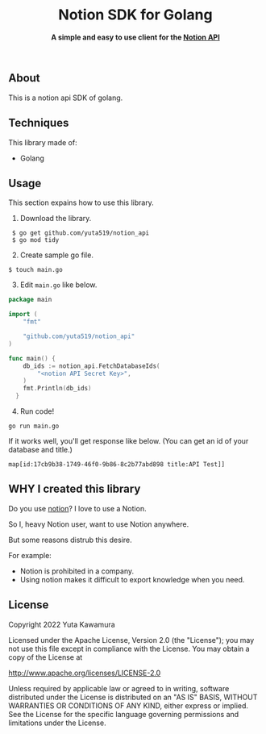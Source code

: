 <div align="center">
	<h1>Notion SDK for Golang</h1>
	<p>
		<b>A simple and easy to use client for the <a href="https://developers.notion.com">Notion API</a></b>
	</p>
	<br>
</div>


## About
This is a notion api SDK of golang.

## Techniques
This library made of:
- Golang

## Usage
This section expains how to use this library.

1. Download the library.

```
 $ go get github.com/yuta519/notion_api
 $ go mod tidy
```

2. Create sample go file.
``` golang
$ touch main.go
```

3. Edit `main.go` like below.
```go
package main

import (
    "fmt"

	"github.com/yuta519/notion_api"
)

func main() {
    db_ids := notion_api.FetchDatabaseIds(
        "<notion API Secret Key>",
	)
	fmt.Println(db_ids)
  }
```


4. Run code!
```
go run main.go
```

If it works well, you'll get response like below.
(You can get an id of your database and title.)
```
map[id:17cb9b38-1749-46f0-9b86-8c2b77abd898 title:API Test]]
```

## WHY I created this library
Do you use [notion](https://notion.so)?
I love to use a Notion.

So I, heavy Notion user, want to use Notion anywhere.

But some reasons distrub this desire.

For example:
- Notion is prohibited in a company.
- Using notion makes it difficult to export knowledge when you need.


<!-- # Architecture -->

<!-- # Upcoming Features -->

## License
Copyright 2022 Yuta Kawamura

Licensed under the Apache License, Version 2.0 (the "License");
you may not use this file except in compliance with the License.
You may obtain a copy of the License at

   http://www.apache.org/licenses/LICENSE-2.0

Unless required by applicable law or agreed to in writing, software
distributed under the License is distributed on an "AS IS" BASIS,
WITHOUT WARRANTIES OR CONDITIONS OF ANY KIND, either express or implied.
See the License for the specific language governing permissions and
limitations under the License.
